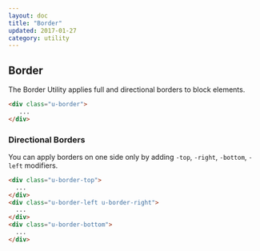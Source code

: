 ```yaml
---
layout: doc
title: "Border"
updated: 2017-01-27
category: utility
---
```


## Border

The Border Utility applies full and directional borders to block elements.

<div class="u-border u-pad-wide">
</div>

```html
<div class="u-border">
   ...
</div>
```

### Directional Borders

You can apply borders on one side only by adding `-top`, `-right`, `-bottom`, `-left` modifiers.

<div class="u-border-top u-pad-tight">
</div>
<div class="u-border-left u-border-right u-pad-tight">
</div>
<div class="u-border-bottom u-pad-tight">
</div>

```html
<div class="u-border-top">
  ...
</div>
<div class="u-border-left u-border-right">
  ...
</div>
<div class="u-border-bottom">
  ...
</div>
```